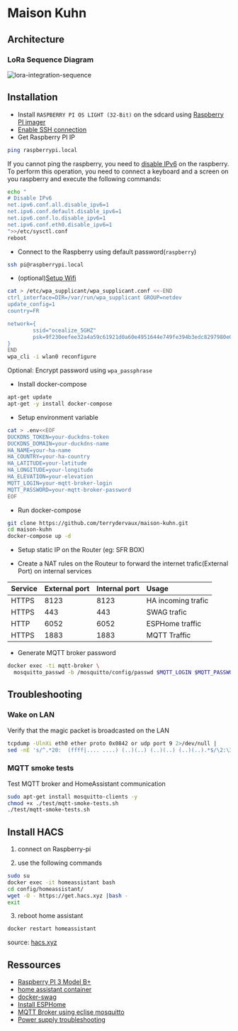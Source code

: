 # Maison Kuhn

## Architecture

### LoRa Sequence Diagram

![lora-integration-sequence](http://www.plantuml.com/plantuml/proxy?cache=no&src=https://raw.githubusercontent.com/terrydervaux/maison-kuhn/master/doc/lora-integration-sequence.iuml)

## Installation

* Install ``RASPBERRY PI OS LIGHT (32-Bit)`` on the sdcard using [Raspberry PI imager](https://www.raspberrypi.org/software/)
* [Enable SSH connection](https://www.raspberrypi.org/documentation/remote-access/ssh/)
* Get Raspberry PI IP
  
```sh
ping raspberrypi.local
```

If you cannot ping the raspberry, you need to [disable IPv6](https://www.howtoraspberry.com/2020/04/disable-ipv6-on-raspberry-pi/)
on the raspberry. To perform this operation, you need to connect a keyboard and
a screen on you raspberry and execute the following commands:

```sh
echo "
# Disable IPv6
net.ipv6.conf.all.disable_ipv6=1
net.ipv6.conf.default.disable_ipv6=1
net.ipv6.conf.lo.disable_ipv6=1
net.ipv6.conf.eth0.disable_ipv6=1
">>/etc/sysctl.conf
reboot
```

* Connect to the Raspberry using default password(``raspberry``)

```sh
ssh pi@raspberrypi.local
```

* (optional)[Setup Wifi](https://www.raspberrypi.com/documentation/computers/configuration.html#configuring-networking31)

```sh
cat > /etc/wpa_supplicant/wpa_supplicant.conf <<-END
ctrl_interface=DIR=/var/run/wpa_supplicant GROUP=netdev
update_config=1
country=FR

network={
        ssid="ocealize_5GHZ"
        psk=9f230eefee32a4a59c61921d0a60e4951644e749fe394b3edc8297980e0618cd
}
END
wpa_cli -i wlan0 reconfigure
```

Optional: Encrypt password using `wpa_passphrase`

* Install docker-compose

```sh
apt-get update
apt-get -y install docker-compose
```

* Setup environment variable

```bash
cat > .env<<EOF
DUCKDNS_TOKEN=your-duckdns-token
DUCKDNS_DOMAIN=your-duckdns-name
HA_NAME=your-ha-name
HA_COUNTRY=your-ha-country
HA_LATITUDE=your-latitude
HA_LONGITUDE=your-longitude
HA_ELEVATION=your-elevation
MQTT_LOGIN=your-mqtt-broker-login
MQTT_PASSWORD=your-mqtt-broker-password
EOF
```

* Run docker-compose

```bash
git clone https://github.com/terrydervaux/maison-kuhn.git
cd maison-kuhn
docker-compose up -d 
```

* Setup static IP on the Router (eg: SFR BOX)

* Create a NAT rules on the Routeur to forward the internet trafic(External Port) 
  on internal services

| Service | External port | Internal port | Usage              |
| :------ | :------------ | :------------ | :----------------- |
| HTTPS   | 8123          | 8123          | HA incoming trafic |
| HTTPS   | 443           | 443           | SWAG trafic        |
| HTTP    | 6052          | 6052          | ESPHome traffic    |
| HTTPS   | 1883          | 1883          | MQTT Traffic       |

* Generate MQTT broker password

```bash
docker exec -ti mqtt-broker \
  mosquitto_passwd -b /mosquitto/config/passwd $MQTT_LOGIN $MQTT_PASSWORD
```

## Troubleshooting

### Wake on LAN

Verify that the magic packet is broadcasted on the LAN

```bash
tcpdump -UlnXi eth0 ether proto 0x0842 or udp port 9 2>/dev/null |
sed -nE 's/^.*20:  (ffff|.... ....) (..)(..) (..)(..) (..)(..).*$/\2:\3:\4:\5:\6:\7/p'
```

### MQTT smoke tests

Test MQTT broker and HomeAssistant communication

```bash
sudo apt-get install mosquitto-clients -y
chmod +x ./test/mqtt-smoke-tests.sh
./test/mqtt-smoke-tests.sh
```

## Install HACS

1. connect on Raspberry-pi

2. use the following commands

```bash
sudo su
docker exec -it homeassistant bash
cd config/homeassistant/
wget -O - https://get.hacs.xyz |bash -
exit
```

3. reboot home assistant

```bash
docker restart homeassistant
```

source: [hacs.xyz](https://hacs.xyz/docs/setup/download)

## Ressources

* [Raspberry PI 3 Model B+](https://www.raspberrypi.org/products/raspberry-pi-3-model-b-plus/)
* [home assistant container](https://www.home-assistant.io/installation/odroid#install-home-assistant-container)
* [docker-swag](https://github.com/linuxserver/docker-swag)
* [Install ESPHome](https://esphome.io/guides/getting_started_command_line.html)
* [MQTT Broker using eclise mosquitto](https://hub.docker.com/_/eclipse-mosquitto) 
* [Power supply troubleshooting](https://pimylifeup.com/raspberry-pi-low-voltage-warning/)
